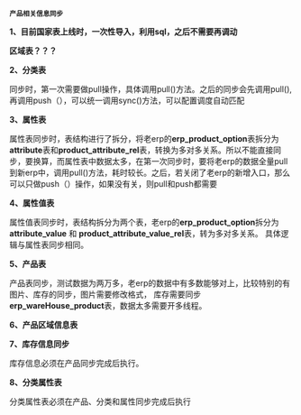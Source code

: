 **`产品相关信息同步`**

**1、目前国家表上线时，一次性导入，利用sql，之后不需要再调动**

**区域表？？？**

**2、分类表**

同步时，第一次需要做pull操作，具体调用pull()方法。之后的同步会先调用pull(),再调用push（），可以统一调用sync()方法，可以配置调度自动匹配

**3、属性表**

属性表同步时，表结构进行了拆分，将老erp的**erp_product_option**表拆分为 **attribute**表和**product_attribute_rel**表，转换为多对多关系。所以不能直接同步，要换算，而属性表中数据太多，在第一次同步时，要将老erp的数据全量pull到新erp中，调用pull()方法，耗时较长。之后，若关闭了老erp的新增入口，那么可以只做push（）操作，如果没有关，则pull和push都需要

**4、属性值表**

属性值表同步时，表结构拆分为两个表，老erp的**erp_product_option**拆分为 **attribute_value** 和 **product_attribute_value_rel**表，转为多对多关系。
具体逻辑与属性表同步相同。

**5、产品表**

产品表同步，测试数据为两万多，老erp的数据中有多数能够对上，比较特别的有图片、库存的同步，图片需要修改格式， 库存需要同步**erp_wareHouse_product**表，数据太多需要开多线程。

**6、产品区域信息表**
   
  **7、库存信息同步**
  
  库存信息必须在产品同步完成后执行。
  
  **8、分类属性表**
  
  分类属性表必须在产品、分类和属性同步完成后执行
 
    
